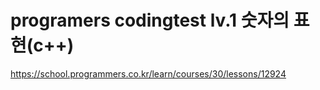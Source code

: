 # programers codingtest lv.1 숫자의 표현(c++)
https://school.programmers.co.kr/learn/courses/30/lessons/12924
